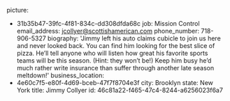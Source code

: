 picture:
  - 31b35b47-39fc-4f81-834c-dd308dfda68c
job: Mission Control
email_address: jcollyer@scottishamerican.com
phone_number: 718-906-5327
biography: 'Jimmy left his auto claims cubicle to join us here and never looked back. You can find him looking for the best slice of pizza. He’ll tell anyone who will listen how great his favorite sports teams will be this season. (Hint: they won’t be!) Keep him busy he’d much rather write insurance than suffer through another late season meltdown!'
business_location:
  - 4e60c7f5-e80f-4d69-bceb-47f7f8704e3f
city: Brooklyn
state: New York
title: Jimmy Collyer
id: 46c81a22-f465-47c4-8244-a6256023f6a7
